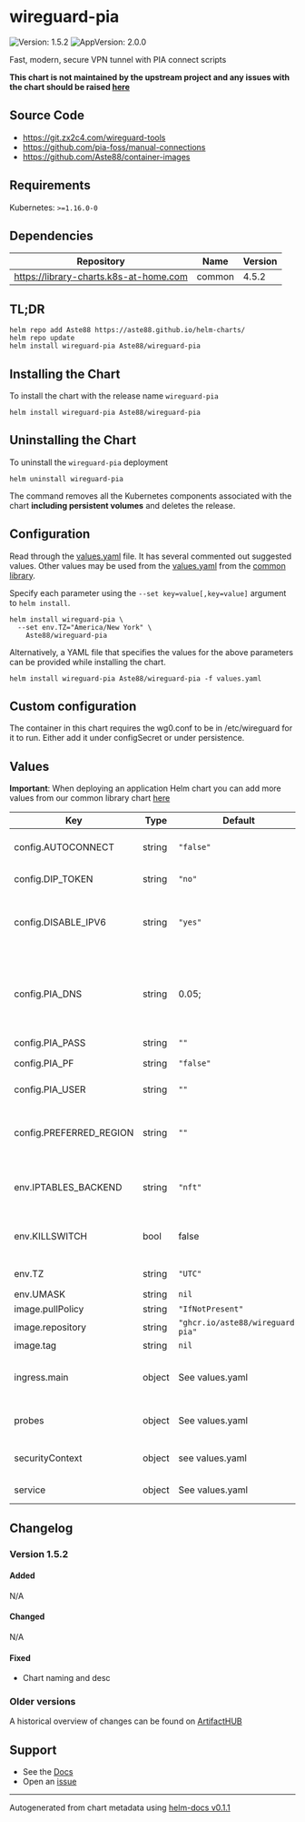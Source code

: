 # wireguard-pia

![Version: 1.5.2](https://img.shields.io/badge/Version-1.5.2-informational?style=flat-square) ![AppVersion: 2.0.0](https://img.shields.io/badge/AppVersion-2.0.0-informational?style=flat-square)

Fast, modern, secure VPN tunnel with PIA connect scripts

**This chart is not maintained by the upstream project and any issues with the chart should be raised [here](https://github.com/Aste88/helm-charts/issues/new/choose)**

## Source Code

* <https://git.zx2c4.com/wireguard-tools>
* <https://github.com/pia-foss/manual-connections>
* <https://github.com/Aste88/container-images>

## Requirements

Kubernetes: `>=1.16.0-0`

## Dependencies

| Repository | Name | Version |
|------------|------|---------|
| https://library-charts.k8s-at-home.com | common | 4.5.2 |

## TL;DR

```console
helm repo add Aste88 https://aste88.github.io/helm-charts/
helm repo update
helm install wireguard-pia Aste88/wireguard-pia
```

## Installing the Chart

To install the chart with the release name `wireguard-pia`

```console
helm install wireguard-pia Aste88/wireguard-pia
```

## Uninstalling the Chart

To uninstall the `wireguard-pia` deployment

```console
helm uninstall wireguard-pia
```

The command removes all the Kubernetes components associated with the chart **including persistent volumes** and deletes the release.

## Configuration

Read through the [values.yaml](./values.yaml) file. It has several commented out suggested values.
Other values may be used from the [values.yaml](https://github.com/k8s-at-home/library-charts/tree/main/charts/stable/common/values.yaml) from the [common library](https://github.com/k8s-at-home/library-charts/tree/main/charts/stable/common).

Specify each parameter using the `--set key=value[,key=value]` argument to `helm install`.

```console
helm install wireguard-pia \
  --set env.TZ="America/New York" \
    Aste88/wireguard-pia
```

Alternatively, a YAML file that specifies the values for the above parameters can be provided while installing the chart.

```console
helm install wireguard-pia Aste88/wireguard-pia -f values.yaml
```

## Custom configuration

The container in this chart requires the wg0.conf to be in /etc/wireguard
for it to run. Either add it under configSecret or under persistence.

## Values

**Important**: When deploying an application Helm chart you can add more values from our common library chart [here](https://github.com/k8s-at-home/library-charts/tree/main/charts/stable/common)

| Key | Type | Default | Description |
|-----|------|---------|-------------|
| config.AUTOCONNECT | string | `"false"` | Automatically select best server based on latency |
| config.DIP_TOKEN | string | `"no"` | optional PIA dedicated IP token |
| config.DISABLE_IPV6 | string | `"yes"` | Disable IPv6 from the wg tunnel (active IPv6 connections might compromise security) |
| config.PIA_DNS | string | 0.05; | Maximum latency to PIA server for AUTOCONNECT MAX_LATENCY: "0.05" -- Set PIA dns in the resolvconf system |
| config.PIA_PASS | string | `""` | PIA password |
| config.PIA_PF | string | `"false"` | assign forwarding port |
| config.PIA_USER | string | `""` | PIA username (p#######) |
| config.PREFERRED_REGION | string | `""` | Selet regio to connect (AUTOCONNECT overrides PREFERRED_REGION) |
| env.IPTABLES_BACKEND | string | `"nft"` | Override the backend used by iptables. Valid values are nft and legacy |
| env.KILLSWITCH | bool | false | Enable a killswitch that kills all trafic when the VPN is not connected |
| env.TZ | string | `"UTC"` | Set the container timezone |
| env.UMASK | string | `nil` | Sets UMASK. |
| image.pullPolicy | string | `"IfNotPresent"` | image pull policy |
| image.repository | string | `"ghcr.io/aste88/wireguard-pia"` | image repository |
| image.tag | string | `nil` | image tag |
| ingress.main | object | See values.yaml | Enable and configure ingress settings for the chart under this key. |
| probes | object | See values.yaml | Configures the probes for the main Pod. |
| securityContext | object | see values.yaml | Security contexts required for container. |
| service | object | See values.yaml | Configures service settings for the chart. |

## Changelog

### Version 1.5.2

#### Added

N/A

#### Changed

N/A

#### Fixed

* Chart naming and desc

### Older versions

A historical overview of changes can be found on [ArtifactHUB](https://artifacthub.io/packages/helm/aste88-helm-charts/wireguard-pia?modal=changelog)

## Support

- See the [Docs](https://docs.k8s-at-home.com/our-helm-charts/getting-started/)
- Open an [issue](https://github.com/Aste88/helm-charts/issues/new/choose)

----------------------------------------------
Autogenerated from chart metadata using [helm-docs v0.1.1](https://github.com/k8s-at-home/helm-docs/releases/v0.1.1)
